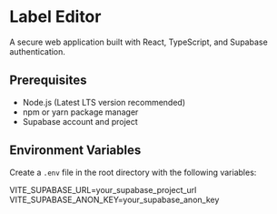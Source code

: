 # Label Editor

A secure web application built with React, TypeScript, and Supabase authentication.

## Prerequisites

- Node.js (Latest LTS version recommended)
- npm or yarn package manager
- Supabase account and project

## Environment Variables

Create a `.env` file in the root directory with the following variables:

VITE_SUPABASE_URL=your_supabase_project_url
VITE_SUPABASE_ANON_KEY=your_supabase_anon_key
